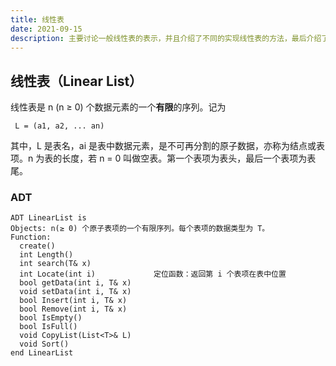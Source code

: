 ```yaml
---
title: 线性表
date: 2021-09-15
description: 主要讨论一般线性表的表示，并且介绍了不同的实现线性表的方法，最后介绍了线性表的简单应用。
---
```


## 线性表（Linear List）

线性表是 n (n ≥ 0) 个数据元素的一个**有限**的序列。记为

```
 L = (a1, a2, ... an)
```

其中，L 是表名，ai 是表中数据元素，是不可再分割的原子数据，亦称为结点或表项。n 为表的长度，若 n = 0 叫做空表。第一个表项为表头，最后一个表项为表尾。

### ADT

```
ADT LinearList is
Objects: n(≥ 0) 个原子表项的一个有限序列。每个表项的数据类型为 T。
Function:
  create()
  int Length()
  int search(T& x)
  int Locate(int i)             定位函数：返回第 i 个表项在表中位置
  bool getData(int i, T& x)
  void setData(int i, T& x)
  bool Insert(int i, T& x)
  bool Remove(int i, T& x)
  bool IsEmpty()
  bool IsFull()
  void CopyList(List<T>& L)
  void Sort()
end LinearList
```






